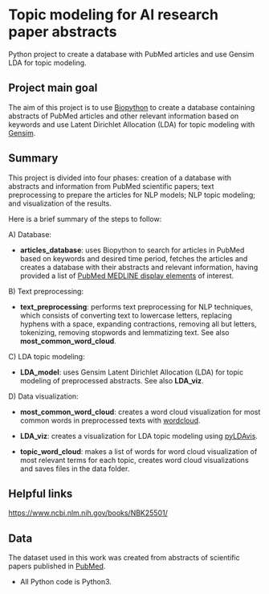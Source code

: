 # Topic modeling for AI research paper abstracts

Python project to create a database with PubMed articles and use Gensim LDA for topic modeling.

## Project main goal

The aim of this project is to use [Biopython](https://biopython.org/) to create a database containing abstracts of PubMed articles and other relevant information based on keywords and use Latent Dirichlet Allocation (LDA) for topic modeling with [Gensim](https://radimrehurek.com/gensim/).

## Summary

This project is divided into four phases: creation of a database with abstracts and information from PubMed scientific papers; text preprocessing to prepare the articles for NLP models; NLP topic modeling; and visualization of the results.

Here is a brief summary of the steps to follow:

A) Database:

- **articles_database**: uses Biopython to search for articles in PubMed based on keywords and desired time period, fetches the articles and creates a database with their abstracts and relevant information, having provided a list of [PubMed MEDLINE display elements](https://www.nlm.nih.gov/bsd/mms/medlineelements.html) of interest.

B) Text preprocessing:

- **text_preprocessing**: performs text preprocessing for NLP techniques, which consists of converting text to lowercase letters, replacing hyphens with a space, expanding contractions, removing all but letters, tokenizing, removing stopwords and lemmatizing text. See also **most_common_word_cloud**.

C) LDA topic modeling:

- **LDA_model**: uses Gensim Latent Dirichlet Allocation (LDA) for topic modeling of preprocessed abstracts. See also **LDA_viz**.

D) Data visualization:

- **most_common_word_cloud**: creates a word cloud visualization for most common words in preprocessed texts with [wordcloud](https://amueller.github.io/word_cloud/).

- **LDA_viz**: creates a visualization for LDA topic modeling using [pyLDAvis](https://pyldavis.readthedocs.io/en/latest/index.html).

- **topic_word_cloud**: makes a list of words for word cloud visualization of most relevant terms for each topic, creates word cloud visualizations and saves files in the data folder.

## Helpful links

https://www.ncbi.nlm.nih.gov/books/NBK25501/

## Data

The dataset used in this work was created from abstracts of scientific papers published in [PubMed](https://pubmed.ncbi.nlm.nih.gov/).

* All Python code is Python3.

